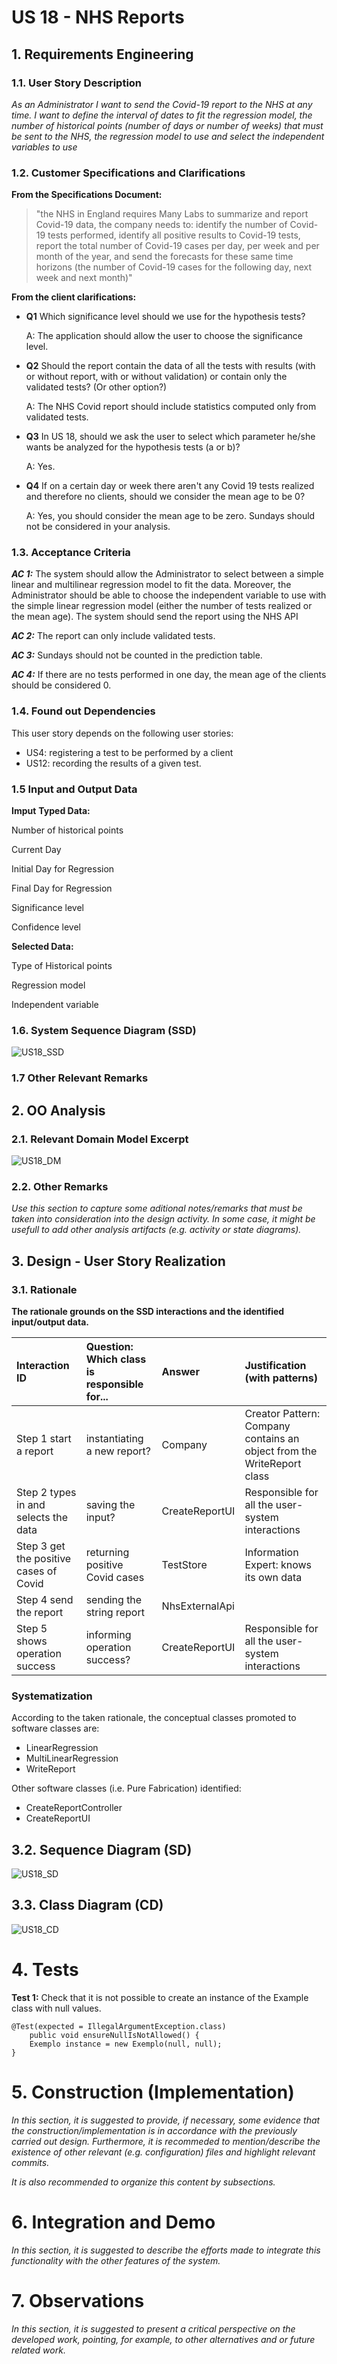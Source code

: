 # US 18 - NHS Reports

## 1. Requirements Engineering

### 1.1. User Story Description

*As an Administrator I want to send the Covid-19 report to the NHS at any time. I
 want to define the interval of dates to fit the regression model, the number of historical
 points (number of days or number of weeks) that must be sent to the NHS, the regression
 model to use and select the independent variables to use*

### 1.2. Customer Specifications and Clarifications 

**From the Specifications Document:**
>"the NHS in England requires Many Labs to summarize and report Covid-19 data, the company
  needs to: identify the number of Covid-19 tests performed, identify all positive results to Covid-19
  tests, report the total number of Covid-19 cases per day, per week and per month of the year, and
  send the forecasts for these same time horizons (the number of Covid-19 cases for the following
  day, next week and next month)"

**From the client clarifications:**
* **Q1** Which significance level should we use for the hypothesis tests?
        
    A: The application should allow the user to choose the significance level.
* **Q2** Should the report contain the data of all the tests with results (with or without report, with or without validation) or contain only the validated tests? (Or other option?)
        
    A: The NHS Covid report should include statistics computed only from validated tests.
* **Q3** In US 18, should we ask the user to select which parameter he/she wants be analyzed for the hypothesis tests (a or b)?
    
    A: Yes.
    
* **Q4** If on a certain day or week there aren't any Covid 19 tests realized and therefore no clients, should we consider the mean age to be 0?
    
    A: Yes, you should consider the mean age to be zero. Sundays should not be considered in your analysis.

### 1.3. Acceptance Criteria

**_AC 1:_** The system should allow the Administrator to select
            between a simple linear and multilinear regression model to fit the data.
            Moreover, the Administrator should be able to choose the independent variable to
            use with the simple linear regression model (either the number of tests realized or 
            the mean age). The system should send the report using the NHS API
            
**_AC 2:_** The report can only include validated tests. 

**_AC 3:_** Sundays should not be counted in the prediction table.  

**_AC 4:_** If there are no tests performed in one day, the mean age of the clients should be considered 0.

### 1.4. Found out Dependencies

This user story depends on the following user stories: 
* US4: registering a test to be performed by a client
* US12: recording the results of a given test.

### 1.5 Input and Output Data

**Imput** 
**Typed Data:**

Number of historical points

Current Day

Initial Day for Regression

Final Day for Regression

Significance level

Confidence level

**Selected Data:**

Type of Historical points

Regression model

Independent variable



### 1.6. System Sequence Diagram (SSD)

![US18_SSD](US18_SSD.svg)

### 1.7 Other Relevant Remarks


## 2. OO Analysis

### 2.1. Relevant Domain Model Excerpt

![US18_DM](US18_DM.svg)

### 2.2. Other Remarks

*Use this section to capture some aditional notes/remarks that must be taken into consideration into the design activity. In some case, it might be usefull to add other analysis artifacts (e.g. activity or state diagrams).* 

## 3. Design - User Story Realization 

### 3.1. Rationale

**The rationale grounds on the SSD interactions and the identified input/output data.**

| Interaction ID | Question: Which class is responsible for... | Answer  | Justification (with patterns)  |
|:-------------  |:--------------------- |:------------|:---------------------------- |
| Step 1 start a report 		 |	instantiating a new report?	|  Company |   Creator Pattern: Company contains an object from the WriteReport class      |
| Step 2 types in and selects the data		 |	saving the input?				 | CreateReportUI |  Responsible for all the user-system interactions                            |
| Step 3 get the positive cases of Covid	 |	returning positive Covid cases		 | TestStore |  	Information Expert: knows its own data                            |
| Step 4 send the report 	|	sending the string report						 |  NhsExternalApi |                              |
| Step 5 shows operation success  	 |	informing operation success?		 |  CreateReportUI   |  Responsible for all the user-system interactions     |

### Systematization ##

According to the taken rationale, the conceptual classes promoted to software classes are: 

 * LinearRegression
 * MultiLinearRegression
 * WriteReport

Other software classes (i.e. Pure Fabrication) identified: 
 * CreateReportController
 * CreateReportUI

## 3.2. Sequence Diagram (SD)

![US18_SD](US18_SD.svg)

## 3.3. Class Diagram (CD)

![US18_CD](US18_CD.svg)

# 4. Tests 

**Test 1:** Check that it is not possible to create an instance of the Example class with null values. 

	@Test(expected = IllegalArgumentException.class)
		public void ensureNullIsNotAllowed() {
		Exemplo instance = new Exemplo(null, null);
	}

# 5. Construction (Implementation)

*In this section, it is suggested to provide, if necessary, some evidence that the construction/implementation is in accordance with the previously carried out design. Furthermore, it is recommeded to mention/describe the existence of other relevant (e.g. configuration) files and highlight relevant commits.*

*It is also recommended to organize this content by subsections.* 

# 6. Integration and Demo 

*In this section, it is suggested to describe the efforts made to integrate this functionality with the other features of the system.*

# 7. Observations

*In this section, it is suggested to present a critical perspective on the developed work, pointing, for example, to other alternatives and or future related work.*





